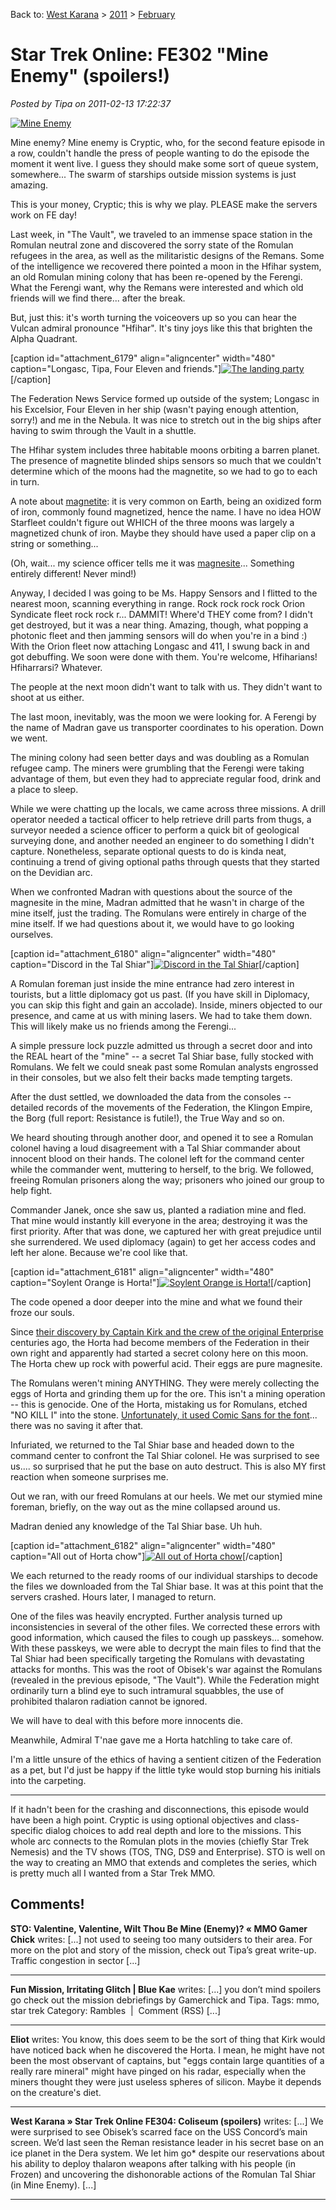 Back to: [West Karana](/posts/westkarana.md) > [2011](/posts/2011/westkarana.md) > [February](./westkarana.md)
# Star Trek Online: FE302 "Mine Enemy" (spoilers!)

*Posted by Tipa on 2011-02-13 17:22:37*

[![](../../../uploads/2011/02/GameClient-2011-02-12-13-58-06-82-480x325.jpg "Mine Enemy")](../../../uploads/2011/02/GameClient-2011-02-12-13-58-06-82.jpg)

Mine enemy? Mine enemy is Cryptic, who, for the second feature episode in a row, couldn't handle the press of people wanting to do the episode the moment it went live. I guess they should make some sort of queue system, somewhere... The swarm of starships outside mission systems is just amazing.

This is your money, Cryptic; this is why we play. PLEASE make the servers work on FE day!

Last week, in "The Vault", we traveled to an immense space station in the Romulan neutral zone and discovered the sorry state of the Romulan refugees in the area, as well as the militaristic designs of the Remans. Some of the intelligence we recovered there pointed a moon in the Hfihar system, an old Romulan mining colony that has been re-opened by the Ferengi. What the Ferengi want, why the Remans were interested and which old friends will we find there... after the break.

But, just this: it's worth turning the voiceovers up so you can hear the Vulcan admiral pronounce "Hfihar". It's tiny joys like this that brighten the Alpha Quadrant.


[caption id="attachment\_6179" align="aligncenter" width="480" caption="Longasc, Tipa, Four Eleven and friends."][![](../../../uploads/2011/02/GameClient-2011-02-12-14-03-57-83-480x384.jpg "The landing party")](../../../uploads/2011/02/GameClient-2011-02-12-14-03-57-83.jpg)[/caption]

The Federation News Service formed up outside of the system; Longasc in his Excelsior, Four Eleven in her ship (wasn't paying enough attention, sorry!) and me in the Nebula. It was nice to stretch out in the big ships after having to swim through the Vault in a shuttle.

The Hfihar system includes three habitable moons orbiting a barren planet. The presence of magnetite blinded ships sensors so much that we couldn't determine which of the moons had the magnetite, so we had to go to each in turn.

A note about [magnetite](http://en.wikipedia.org/wiki/Magnetite): it is very common on Earth, being an oxidized form of iron, commonly found magnetized, hence the name. I have no idea HOW Starfleet couldn't figure out WHICH of the three moons was largely a magnetized chunk of iron. Maybe they should have used a paper clip on a string or something...

(Oh, wait... my science officer tells me it was [magnesite](http://en.wikipedia.org/wiki/Magnesite)... Something entirely different! Never mind!)

Anyway, I decided I was going to be Ms. Happy Sensors and I flitted to the nearest moon, scanning everything in range. Rock rock rock rock Orion Syndicate fleet rock rock r... DAMMIT! Where'd THEY come from? I didn't get destroyed, but it was a near thing. Amazing, though, what popping a photonic fleet and then jamming sensors will do when you're in a bind :) With the Orion fleet now attaching Longasc and 411, I swung back in and got debuffing. We soon were done with them. You're welcome, Hfiharians! Hfiharrarsi? Whatever.

The people at the next moon didn't want to talk with us. They didn't want to shoot at us either.

The last moon, inevitably, was the moon we were looking for. A Ferengi by the name of Madran gave us transporter coordinates to his operation. Down we went.

The mining colony had seen better days and was doubling as a Romulan refugee camp. The miners were grumbling that the Ferengi were taking advantage of them, but even they had to appreciate regular food, drink and a place to sleep.

While we were chatting up the locals, we came across three missions. A drill operator needed a tactical officer to help retrieve drill parts from thugs, a surveyor needed a science officer to perform a quick bit of geological surveying done, and another needed an engineer to do something I didn't capture. Nonetheless, separate optional quests to do is kinda neat, continuing a trend of giving optional paths through quests that they started on the Devidian arc.

When we confronted Madran with questions about the source of the magnesite in the mine, Madran admitted that he wasn't in charge of the mine itself, just the trading. The Romulans were entirely in charge of the mine itself. If we had questions about it, we would have to go looking ourselves.

[caption id="attachment\_6180" align="aligncenter" width="480" caption="Discord in the Tal Shiar"][![](../../../uploads/2011/02/GameClient-2011-02-12-14-22-17-39-480x383.jpg "Discord in the Tal Shiar")](../../../uploads/2011/02/GameClient-2011-02-12-14-22-17-39.jpg)[/caption]

A Romulan foreman just inside the mine entrance had zero interest in tourists, but a little diplomacy got us past. (If you have skill in Diplomacy, you can skip this fight and gain an accolade). Inside, miners objected to our presence, and came at us with mining lasers. We had to take them down. This will likely make us no friends among the Ferengi...

A simple pressure lock puzzle admitted us through a secret door and into the REAL heart of the "mine" -- a secret Tal Shiar base, fully stocked with Romulans. We felt we could sneak past some Romulan analysts engrossed in their consoles, but we also felt their backs made tempting targets.

After the dust settled, we downloaded the data from the consoles -- detailed records of the movements of the Federation, the Klingon Empire, the Borg (full report: Resistance is futile!), the True Way and so on.

We heard shouting through another door, and opened it to see a Romulan colonel having a loud disagreement with a Tal Shiar commander about innocent blood on their hands. The colonel left for the command center while the commander went, muttering to herself, to the brig. We followed, freeing Romulan prisoners along the way; prisoners who joined our group to help fight.

Commander Janek, once she saw us, planted a radiation mine and fled. That mine would instantly kill everyone in the area; destroying it was the first priority. After that was done, we captured her with great prejudice until she surrendered. We used diplomacy (again) to get her access codes and left her alone. Because we're cool like that.

[caption id="attachment\_6181" align="aligncenter" width="480" caption="Soylent Orange is Horta!"][![](../../../uploads/2011/02/GameClient-2011-02-12-14-33-26-25-480x386.jpg "Soylent Orange is Horta!")](../../../uploads/2011/02/GameClient-2011-02-12-14-33-26-25.jpg)[/caption]

The code opened a door deeper into the mine and what we found their froze our souls.

Since [their discovery by Captain Kirk and the crew of the original Enterprise](http://en.wikipedia.org/wiki/The_Devil_in_the_Dark) centuries ago, the Horta had become members of the Federation in their own right and apparently had started a secret colony here on this moon. The Horta chew up rock with powerful acid. Their eggs are pure magnesite.

The Romulans weren't mining ANYTHING. They were merely collecting the eggs of Horta and grinding them up for the ore. This isn't a mining operation -- this is genocide. One of the Horta, mistaking us for Romulans, etched "NO KILL I" into the stone. [Unfortunately, it used Comic Sans for the font](http://observatory.designobserver.com/entry.html?entry=4567)... there was no saving it after that.

Infuriated, we returned to the Tal Shiar base and headed down to the command center to confront the Tal Shiar colonel. He was surprised to see us.... so surprised that he put the base on auto destruct. This is also MY first reaction when someone surprises me.

Out we ran, with our freed Romulans at our heels. We met our stymied mine foreman, briefly, on the way out as the mine collapsed around us.

Madran denied any knowledge of the Tal Shiar base. Uh huh.

[caption id="attachment\_6182" align="aligncenter" width="480" caption="All out of Horta chow"][![](../../../uploads/2011/02/GameClient-2011-02-12-17-45-56-08-480x385.jpg "All out of Horta chow")](../../../uploads/2011/02/GameClient-2011-02-12-17-45-56-08.jpg)[/caption]

We each returned to the ready rooms of our individual starships to decode the files we downloaded from the Tal Shiar base. It was at this point that the servers crashed. Hours later, I managed to return.

One of the files was heavily encrypted. Further analysis turned up inconsistencies in several of the other files. We corrected these errors with good information, which caused the files to cough up passkeys... somehow. With these passkeys, we were able to decrypt the main files to find that the Tal Shiar had been specifically targeting the Romulans with devastating attacks for months. This was the root of Obisek's war against the Romulans (revealed in the previous episode, "The Vault"). While the Federation might ordinarily turn a blind eye to such intramural squabbles, the use of prohibited thalaron radiation cannot be ignored.

We will have to deal with this before more innocents die.

Meanwhile, Admiral T'nae gave me a Horta hatchling to take care of.

I'm a little unsure of the ethics of having a sentient citizen of the Federation as a pet, but I'd just be happy if the little tyke would stop burning his initials into the carpeting.

---

If it hadn't been for the crashing and disconnections, this episode would have been a high point. Cryptic is using optional objectives and class-specific dialog choices to add real depth and lore to the missions. This whole arc connects to the Romulan plots in the movies (chiefly Star Trek Nemesis) and the TV shows (TOS, TNG, DS9 and Enterprise). STO is well on the way to creating an MMO that extends and completes the series, which is pretty much all I wanted from a Star Trek MMO.

## Comments!

**STO: Valentine, Valentine, Wilt Thou Be Mine (Enemy)? &laquo; MMO Gamer Chick** writes: [...] not used to seeing too many outsiders to their area. For more on the plot and story of the mission, check out Tipa’s great write-up. Traffic congestion in sector [...]

---

**Fun Mission, Irritating Glitch | Blue Kae** writes: [...] you don’t mind spoilers go check out the mission debriefings by Gamerchick and Tipa. Tags: mmo, star trek Category: Rambles  |  Comment (RSS) [...]

---

**Eliot** writes: You know, this does seem to be the sort of thing that Kirk would have noticed back when he discovered the Horta. I mean, he might have not been the most observant of captains, but "eggs contain large quantities of a really rare mineral" might have pinged on his radar, especially when the miners thought they were just useless spheres of silicon. Maybe it depends on the creature's diet.

---

**West Karana » Star Trek Online FE304: Coliseum (spoilers)** writes: [...] We were surprised to see Obisek’s scarred face on the USS Concord’s main screen. We’d last seen the Reman resistance leader in his secret base on an ice planet in the Dera system. We let him go* despite our reservations about his ability to deploy thalaron weapons after talking with his people (in Frozen) and uncovering the dishonorable actions of the Romulan Tal Shiar (in Mine Enemy). [...]

---

